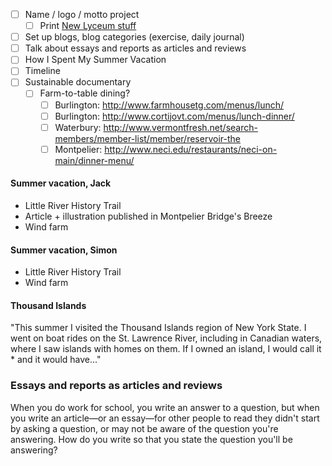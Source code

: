 * [ ] Name / logo / motto project
  * [ ] Print [New Lyceum stuff](https://newlyceum.github.io/#newlyceum)
* [ ] Set up blogs, blog categories (exercise, daily journal)
* [ ] Talk about essays and reports as articles and reviews
* [ ] How I Spent My Summer Vacation
* [ ] Timeline
* [ ] Sustainable documentary
  * [ ] Farm-to-table dining?
    * [ ] Burlington: http://www.farmhousetg.com/menus/lunch/
    * [ ] Burlington: http://www.cortijovt.com/menus/lunch-dinner/
    * [ ] Waterbury: http://www.vermontfresh.net/search-members/member-list/member/reservoir-the
    * [ ] Montpelier: http://www.neci.edu/restaurants/neci-on-main/dinner-menu/

#### Summer vacation, Jack

* Little River History Trail
* Article + illustration published in Montpelier Bridge's Breeze
* Wind farm

#### Summer vacation, Simon

* Little River History Trail
* Wind farm

#### Thousand Islands

"This summer I visited the Thousand Islands region of New York State. I went on boat rides on the St. Lawrence River, including in Canadian waters, where I saw islands with homes on them. If I owned an island, I would call it * and it would have..."

### Essays and reports as articles and reviews

When you do work for school, you write an answer to a question, but when you write an article—or an essay—for other people to read they didn't start by asking a question, or may not be aware of the question you're answering. How do you write so that you state the question you'll be answering?

